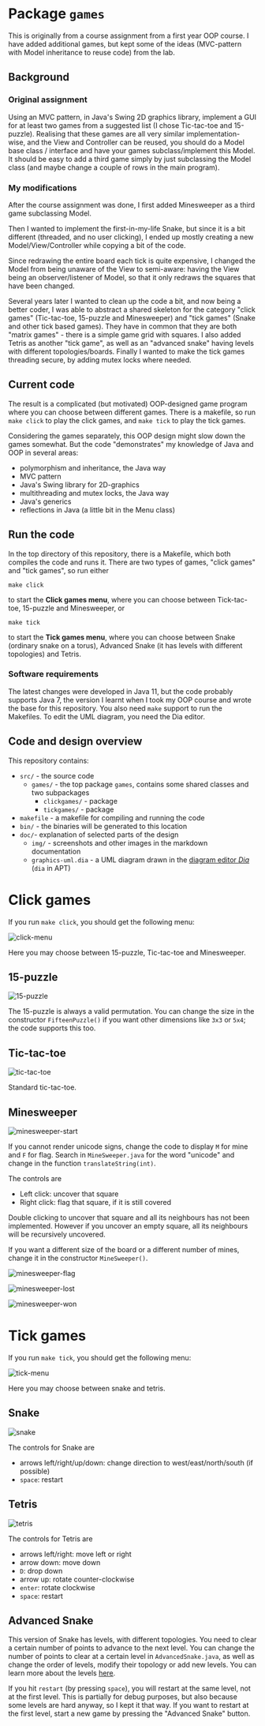 Package `games`
===============

This is originally from a course assignment from a first year OOP course. I have added additional games, but kept some of the ideas (MVC-pattern with Model inheritance to reuse code) from the lab.

Background
-----------
### Original assignment
Using an MVC pattern, in Java's Swing 2D graphics library, implement a GUI for at least two games from a suggested list (I chose Tic-tac-toe and 15-puzzle). Realising that these games are all very similar implementation-wise, and the View and Controller can be reused, you should do a Model base class / interface and have your games subclass/implement this Model. It should be easy to add a third game simply by just subclassing the Model class (and maybe change a couple of rows in the main program).

### My modifications
After the course assignment was done, I first added Minesweeper as a third game subclassing Model.

Then I wanted to implement the first-in-my-life Snake, but since it is a bit different (threaded, and no user clicking), I ended up mostly creating a new Model/View/Controller while copying a bit of the code. 

Since redrawing the entire board each tick is quite expensive, I changed the Model from being unaware of the View to semi-aware: having the View being an observer/listener of Model, so that it only redraws the squares that have been changed.

Several years later I wanted to clean up the code a bit, and now being a better coder, I was able to abstract a shared skeleton for the category "click games" (Tic-tac-toe, 15-puzzle and Minesweeper) and "tick games" (Snake and other tick based games). They have in common that they are both "matrix games" - there is a simple game grid with squares. I also added Tetris as another "tick game", as well as an "advanced snake" having levels with different topologies/boards. Finally I wanted to make the tick games threading secure, by adding mutex locks where needed.

Current code
------------
The result is a complicated (but motivated) OOP-designed game program where you can choose between different games. There is a makefile, so run `make click` to play the click games, and `make tick` to play the tick games.

Considering the games separately, this OOP design might slow down the games somewhat. But the code "demonstrates" my knowledge of Java and OOP in several areas:

* polymorphism and inheritance, the Java way
* MVC pattern
* Java's Swing library for 2D-graphics
* multithreading and mutex locks, the Java way
* Java's generics
* reflections in Java (a little bit in the Menu class)

Run the code
-----------
In the top directory of this repository, there is a Makefile, which both compiles the code and runs it. There are two types of games, "click games" and "tick games", so run either

    make click
    
to start the **Click games menu**, where you can choose between Tick-tac-toe, 15-puzzle and Minesweeper, or

    make tick
    
to start the **Tick games menu**, where you can choose between Snake (ordinary snake on a torus), Advanced Snake (it has levels with different topologies) and Tetris.

### Software requirements
The latest changes were developed in Java 11, but the code probably supports Java 7, the version I learnt when I took my OOP course and wrote the base for this repository. You also need `make` support to run the Makefiles. To edit the UML diagram, you need the Dia editor.

Code and design overview
-------------------
This repository contains:

* `src/` - the source code
  * `games/` - the top package `games`, contains some shared classes and two subpackages
     * `clickgames/` - package
     * `tickgames/` - package
* `makefile` - a makefile for compiling and running the code
* `bin/` - the binaries will be generated to this location
* `doc/`- explanation of selected parts of the design
  * `img/` - screenshots and other images in the markdown documentation
  * `graphics-uml.dia` - a UML diagram drawn in the [diagram editor *Dia*](https://sourceforge.net/projects/dia-installer/) (`dia` in APT)


Click games
===========
If you run `make click`, you should get the following menu:

![click-menu](doc/img/click-menu.png "Menu for click games")

Here you may choose between 15-puzzle, Tic-tac-toe and Minesweeper.

15-puzzle
---------
![15-puzzle](doc/img/15-puzzle.png "15-puzzle")

The 15-puzzle is always a valid permutation. You can change the size in the constructor `FifteenPuzzle()` if you want other dimensions like `3x3` or `5x4`; the code supports this too.

Tic-tac-toe
----------
![tic-tac-toe](doc/img/tic-tac-toe.png "Tic-tac-toe")

Standard tic-tac-toe.

Minesweeper
-----------
![minesweeper-start](doc/img/minesweeper-start.png "Playing minesweeper")

If you cannot render unicode signs, change the code to display `M` for mine and `F` for flag. Search in `MineSweeper.java` for the word "unicode" and change in the function `translateString(int)`.

The controls are

* Left click: uncover that square
* Right click: flag that square, if it is still covered

Double clicking to uncover that square and all its neighbours has not been implemented. However if you uncover an empty square, all its neighbours will be recursively uncovered.

If you want a different size of the board or a different number of mines, change it in the constructor `MineSweeper()`.

![minesweeper-flag](doc/img/minesweeper-flag.png "Flagging mines")

![minesweeper-lost](doc/img/minesweeper-lost.png "The user clicked on a mine.")

![minesweeper-won](doc/img/minesweeper-won.png "All mines are displayed when you win.")

Tick games
===========
If you run `make tick`, you should get the following menu:

![tick-menu](doc/img/tick-menu.png "Menu for tick games")

Here you may choose between snake and tetris.

Snake
------

![snake](doc/img/snake.png "Snake game")

The controls for Snake are

* arrows left/right/up/down: change direction to west/east/north/south (if possible)
* `space`: restart

Tetris
------

![tetris](doc/img/tetris.png "Tetris")

The controls for Tetris are

* arrows left/right: move left or right
* arrow down: move down
* `D`: drop down
* arrow up: rotate counter-clockwise
* `enter`: rotate clockwise
* `space`: restart

Advanced Snake
-------------
This version of Snake has levels, with different topologies. You need to clear a certain number of points to advance to the next level. You can change the number of points to clear at a certain level in `AdvancedSnake.java`, as well as change the order of levels, modify their topology or add new levels. You can learn more about the levels [here](doc/snakelevels.md).

If you hit `restart` (by pressing `space`), you will restart at the same level, not at the first level. This is partially for debug purposes, but also because some levels are hard anyway, so I kept it that way. If you want to restart at the first level, start a new game by pressing the "Advanced Snake" button.
